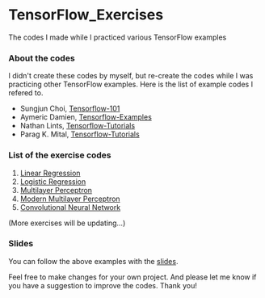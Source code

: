 # TensorFlow_Exercises
The codes I made while I practiced various TensorFlow examples

### About the codes
I didn't create these codes by myself, but re-create the codes while I was practicing other TensorFlow examples. Here is the list of example codes I refered to.

- Sungjun Choi, [Tensorflow-101](https://github.com/sjchoi86/Tensorflow-101)
- Aymeric Damien, [Tensorflow-Examples](https://github.com/aymericdamien/TensorFlow-Examples/)
- Nathan Lints, [Tensorflow-Tutorials](https://github.com/nlintz/TensorFlow-Tutorials)
- Parag K. Mital, [Tensorflow-Tutorials](https://github.com/pkmital/tensorflow_tutorials)

### List of the exercise codes

1. [Linear Regression](https://github.com/terryum/TensorFlow_Exercises/blob/master/1_LinearRegression_160516.ipynb) 
2. [Logistic Regression](https://github.com/terryum/TensorFlow_Exercises/blob/master/2_LogisticRegression_MNIST_160516.ipynb)
3. [Multilayer Perceptron](https://github.com/terryum/TensorFlow_Exercises/blob/master/3a_MLP_MNIST_160516.ipynb)
4. [Modern Multilayer Perceptron](https://github.com/terryum/TensorFlow_Exercises/blob/master/3b_MLP_MNIST_Modern_160517.ipynb)
5. [Convolutional Neural Network](https://github.com/terryum/TensorFlow_Exercises/blob/master/4a_CNN_MNIST_160517.ipynb)

(More exercises will be updating...)

### Slides

You can follow the above examples with the [slides](http://www.slideshare.net/TerryTaewoongUm/introduction-to-deep-learning-with-tensorflow). 

Feel free to make changes for your own project. And please let me know if you have a suggestion to improve the codes. Thank you!
